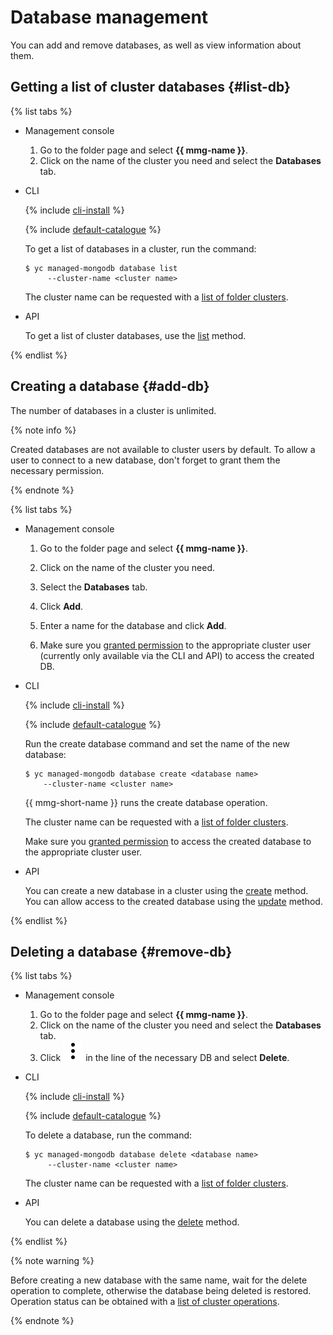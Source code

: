 # Database management

You can add and remove databases, as well as view information about them.

## Getting a list of cluster databases {#list-db}

{% list tabs %}

- Management console
  1. Go to the folder page and select **{{ mmg-name }}**.
  1. Click on the name of the cluster you need and select the **Databases** tab.

- CLI

  {% include [cli-install](../../_includes/cli-install.md) %}

  {% include [default-catalogue](../../_includes/default-catalogue.md) %}

  To get a list of databases in a cluster, run the command:

  ```
  $ yc managed-mongodb database list
       --cluster-name <cluster name>
  ```

  The cluster name can be requested with a [list of folder clusters](cluster-list.md#list-clusters).

- API

  To get a list of cluster databases, use the [list](../api-ref/Database/list.md) method.

{% endlist %}

## Creating a database {#add-db}

The number of databases in a cluster is unlimited.

{% note info %}

Created databases are not available to cluster users by default. To allow a user to connect to a new database, don't forget to grant them the necessary permission.

{% endnote %}

{% list tabs %}

- Management console
  1. Go to the folder page and select **{{ mmg-name }}**.
  1. Click on the name of the cluster you need.

  1. Select the **Databases** tab.
  1. Click **Add**.
  1. Enter a name for the database and click **Add**.
  1. Make sure you [granted permission](cluster-users.md#updateuser) to the appropriate cluster user (currently only available via the CLI and API) to access the created DB.

- CLI

  {% include [cli-install](../../_includes/cli-install.md) %}

  {% include [default-catalogue](../../_includes/default-catalogue.md) %}

  Run the create database command and set the name of the new database:

  ```
  $ yc managed-mongodb database create <database name>
      --cluster-name <cluster name>
  ```

  {{ mmg-short-name }} runs the create database operation.

  The cluster name can be requested with a [list of folder clusters](cluster-list.md#list-clusters).

  Make sure you [granted permission](cluster-users.md#updateuser) to access the created database to the appropriate cluster user.

- API

  You can create a new database in a cluster using the [create](../api-ref/Database/create.md) method. You can allow access to the created database using the [update](../api-ref/User/update.md) method.

{% endlist %}

## Deleting a database {#remove-db}

{% list tabs %}

- Management console
  1. Go to the folder page and select **{{ mmg-name }}**.
  1. Click on the name of the cluster you need and select the **Databases** tab.
  1. Click ![image](../../_assets/vertical-ellipsis.svg) in the line of the necessary DB and select **Delete**.

- CLI

  {% include [cli-install](../../_includes/cli-install.md) %}

  {% include [default-catalogue](../../_includes/default-catalogue.md) %}

  To delete a database, run the command:

  ```
  $ yc managed-mongodb database delete <database name>
       --cluster-name <cluster name>
  ```

  The cluster name can be requested with a [list of folder clusters](cluster-list.md#list-clusters).

- API

  You can delete a database using the [delete](../api-ref/Database/delete.md) method.

{% endlist %}

{% note warning %}

Before creating a new database with the same name, wait for the delete operation to complete, otherwise the database being deleted is restored. Operation status can be obtained with a [list of cluster operations](cluster-list.md#list-operations).

{% endnote %}

